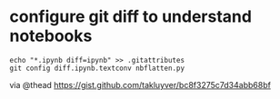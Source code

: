 # configure git diff to understand notebooks
```
echo "*.ipynb diff=ipynb" >> .gitattributes 
git config diff.ipynb.textconv nbflatten.py
```

via @thead
https://gist.github.com/takluyver/bc8f3275c7d34abb68bf
